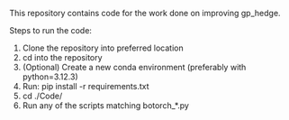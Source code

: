 This repository contains code for the work done on improving gp_hedge. 

Steps to run the code:

1. Clone the repository into preferred location
2. cd into the repository
3. (Optional) Create a new conda environment (preferably with python=3.12.3)
4. Run: pip install -r requirements.txt
5. cd ./Code/
6. Run any of the scripts matching botorch_*.py
